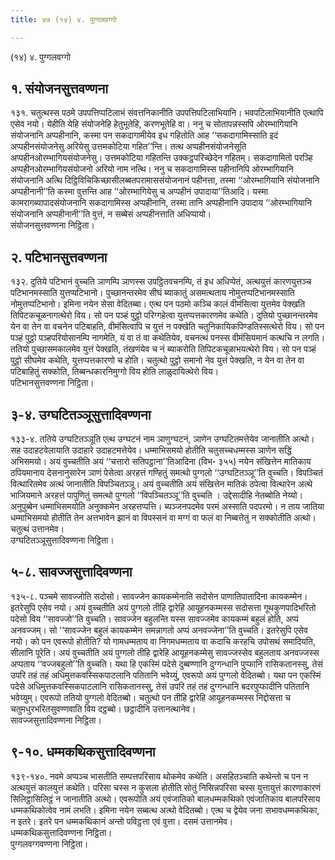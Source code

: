 ```yaml
---
title: ४७ (१४) ४. पुग्गलवग्गो

---
```

(१४) ४. पुग्गलवग्गो  


## १. संयोजनसुत्तवण्णना

१३१. चतुत्थस्स पठमे उपपत्तिप्पटिलाभं संवत्तनिकानीति उपपत्तिपटिलाभियानि। भवपटिलाभियानीति एत्थापि एसेव नयो। येहीति येहि संयोजनेहि हेतुभूतेहि, करणभूतेहि वा। ननु च सोतापन्नस्सपि ओरम्भागियानि संयोजनानि अप्पहीनानि, कस्मा पन सकदागामीयेव इध गहितोति आह ‘‘सकदागामिस्साति इदं अप्पहीनसंयोजनेसु अरियेसु उत्तमकोटिया गहित’’न्ति। तत्थ अप्पहीनसंयोजनेसूति अप्पहीनओरम्भागियसंयोजनेसु। उत्तमकोटिया गहितन्ति उक्कट्ठपरिच्छेदेन गहितम्। सकदागामितो परञ्हि अप्पहीनओरम्भागियसंयोजनो अरियो नाम नत्थि। ननु च सकदागामिस्स पहीनानिपि ओरम्भागियानि संयोजनानि अत्थि दिट्ठिविचिकिच्छासीलब्बतपरामाससंयोजनानं पहीनत्ता, तस्मा ‘‘ओरम्भागियानि संयोजनानि अप्पहीनानी’’ति कस्मा वुत्तन्ति आह ‘‘ओरम्भागियेसु च अप्पहीनं उपादाया’’तिआदि। यस्मा कामरागब्यापादसंयोजनानि सकदागामिस्स अप्पहीनानि, तस्मा तानि अप्पहीनानि उपादाय ‘‘ओरम्भागियानि संयोजनानि अप्पहीनानी’’ति वुत्तं, न सब्बेसं अप्पहीनत्ताति अधिप्पायो।  
संयोजनसुत्तवण्णना निट्ठिता।  


## २. पटिभानसुत्तवण्णना

१३२. दुतिये पटिभानं वुच्चति ञाणम्पि ञाणस्स उपट्ठितवचनम्पि, तं इध अधिप्पेतं, अत्थयुत्तं कारणयुत्तञ्च पटिभानमस्साति युत्तप्पटिभानो। पुच्छानन्तरमेव सीघं ब्याकातुं असमत्थताय नोमुत्तप्पटिभानमस्साति नोमुत्तप्पटिभानो। इमिना नयेन सेसा वेदितब्बा। एत्थ पन पठमो कञ्चि कालं वीमंसित्वा युत्तमेव पेक्खति तिपिटकचूळनागत्थेरो विय। सो पन पञ्हं पुट्ठो परिग्गहेत्वा युत्तप्पत्तकारणमेव कथेति। दुतियो पुच्छानन्तरमेव येन वा तेन वा वचनेन पटिबाहति, वीमंसित्वापि च युत्तं न पक्खेति चतुनिकायिकपिण्डतिस्सत्थेरो विय। सो पन पञ्हं पुट्ठो पञ्हपरियोसानम्पि नागमेति, यं वा तं वा कथेतियेव, वचनत्थं पनस्स वीमंसियमानं कत्थचि न लगति। ततियो पुच्छासमकालमेव युत्तं पेक्खति, तंखणंयेव च नं ब्याकरोति तिपिटकचूळाभयत्थेरो विय। सो पन पञ्हं पुट्ठो सीघमेव कथेति, युत्तप्पत्तकारणो च होति। चतुत्थो पुट्ठो समानो नेव युत्तं पेक्खति, न येन वा तेन वा पटिबाहितुं सक्कोति, तिब्बन्धकारनिमुग्गो विय होति लाळुदायित्थेरो विय।  
पटिभानसुत्तवण्णना निट्ठिता।  


## ३-४. उग्घटितञ्ञूसुत्तादिवण्णना

१३३-४. ततिये उग्घटितञ्ञूति एत्थ उग्घटनं नाम ञाणुग्घटनं, ञाणेन उग्घटितमत्तेयेव जानातीति अत्थो। सह उदाहटवेलायाति उदाहारे उदाहटमत्तेयेव। धम्माभिसमयो होतीति चतुसच्चधम्मस्स ञाणेन सद्धिं अभिसमयो। अयं वुच्चतीति अयं ‘‘चत्तारो सतिपट्ठाना’’तिआदिना (विभ॰ ३५५) नयेन संखित्तेन मातिकाय ठपियमानाय देसनानुसारेन ञाणं पेसेत्वा अरहत्तं गण्हितुं समत्थो पुग्गलो ‘‘उग्घटितञ्ञू’’ति वुच्चति। विपञ्चितं वित्थारितमेव अत्थं जानातीति विपञ्चितञ्ञू। अयं वुच्चतीति अयं संखित्तेन मातिकं ठपेत्वा वित्थारेन अत्थे भाजियमाने अरहत्तं पापुणितुं समत्थो पुग्गलो ‘‘विपञ्चितञ्ञू’’ति वुच्चति । उद्देसादीहि नेतब्बोति नेय्यो। अनुपुब्बेन धम्माभिसमयोति अनुक्कमेन अरहत्तप्पत्ति। ब्यञ्जनपदमेव परमं अस्साति पदपरमो। न ताय जातिया धम्माभिसमयो होतीति तेन अत्तभावेन झानं वा विपस्सनं वा मग्गं वा फलं वा निब्बत्तेतुं न सक्कोतीति अत्थो। चतुत्थं उत्तानमेव।  
उग्घटितञ्ञूसुत्तादिवण्णना निट्ठिता।  


## ५-८. सावज्जसुत्तादिवण्णना

१३५-८. पञ्चमे सावज्जोति सदोसो। सावज्जेन कायकम्मेनाति सदोसेन पाणातिपातादिना कायकम्मेन। इतरेसुपि एसेव नयो। अयं वुच्चतीति अयं पुग्गलो तीहि द्वारेहि आयूहनकम्मस्स सदोसत्ता गूथकुणपादिभरितो पदेसो विय ‘‘सावज्जो’’ति वुच्चति। सावज्जेन बहुलन्ति यस्स सावज्जमेव कायकम्मं बहुलं होति, अप्पं अनवज्जम्। सो ‘‘सावज्जेन बहुलं कायकम्मेन समन्नागतो अप्पं अनवज्जेना’’ति वुच्चति। इतरेसुपि एसेव नयो। को पन एवरूपो होतीति? यो गामधम्मताय वा निगमधम्मताय वा कदाचि करहचि उपोसथं समादियति, सीलानि पूरेति। अयं वुच्चतीति अयं पुग्गलो तीहि द्वारेहि आयूहनकम्मेसु सावज्जस्सेव बहुलताय अनवज्जस्स अप्पताय ‘‘वज्जबहुलो’’ति वुच्चति। यथा हि एकस्मिं पदेसे दुब्बण्णानि दुग्गन्धानि पुप्फानि रासिकतानस्सु, तेसं उपरि तहं तहं अधिमुत्तकवस्सिकपाटलानि पतितानि भवेय्युं, एवरूपो अयं पुग्गलो वेदितब्बो। यथा पन एकस्मिं पदेसे अधिमुत्तकवस्सिकपाटलानि रासिकतानस्सु, तेसं उपरि तहं तहं दुग्गन्धानि बदरपुप्फादीनि पतितानि भवेय्युम्। एवरूपो ततियो पुग्गलो वेदितब्बो। चतुत्थो पन तीहि द्वारेहि आयूहनकम्मस्स निद्दोसत्ता च चतुमधुरभरितसुवण्णवाति विय दट्ठब्बो। छट्ठादीनि उत्तानत्थानेव।  
सावज्जसुत्तादिवण्णना निट्ठिता।  


## ९-१०. धम्मकथिकसुत्तादिवण्णना

१३९-१४०. नवमे अप्पञ्च भासतीति सम्पत्तपरिसाय थोकमेव कथेति। असहितञ्चाति कथेन्तो च पन न अत्थयुत्तं कालयुत्तं कथेति। परिसा चस्स न कुसला होतीति सोतुं निसिन्नपरिसा चस्स युत्तायुत्तं कारणाकारणं सिलिट्ठासिलिट्ठं न जानातीति अत्थो। एवरूपोति अयं एवंजातिको बालधम्मकथिको एवंजातिकाय बालपरिसाय धम्मकथिकोत्वेव नामं लभति। इमिना नयेन सब्बत्थ अत्थो वेदितब्बो। एत्थ च द्वेयेव जना सभावधम्मकथिका, न इतरे। इतरे पन धम्मकथिकानं अन्तो पविट्ठत्ता एवं वुत्ता। दसमं उत्तानमेव।  
धम्मकथिकसुत्तादिवण्णना निट्ठिता।  
पुग्गलवग्गवण्णना निट्ठिता।  